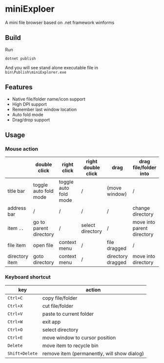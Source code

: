 # miniExploer

A mini file browser based on .net framework winforms

## Build

Run

```
dotnet publish
```

And you will see stand alone executable file in `bin\Publish\miniExplorer.exe`

## Features

* Native file/folder name/icon support
* High DPI support
* Remember last window location
* Auto fold mode
* Drag/drop support

## Usage

### Mouse action

|                | double click           | right click           | right double click | drag              | drag file/folder into      |
|----------------|------------------------|-----------------------|--------------------|-------------------|----------------------------|
| title bar      | toggle auto fold mode  | toggle auto fold mode | /                  | (move window)     | /                          |
| address bar    | /                      | /                     | /                  | /                 | change directory           |
| item `..`      | go to parent directory | /                     | select directory   | /                 | move into parent directory |
| file item      | open file              | context menu          | /                  | file dragged      | /                          |
| directory item | goto directory         | context menu          | /                  | directory dragged | move into directory        |

### Keyboard shortcut

| key            | action                                      |
|----------------|---------------------------------------------|
| `Ctrl+C`       | copy file/folder                            |
| `Ctrl+X`       | cut file/folder                             |
| `Ctrl+V`       | paste to current folder                     |
| `Ctrl+W`       | exit app                                    |
| `Ctrl+O`       | select directory                            |
| `Ctrl+E`       | move window to cursor position              |
| `Delete`       | move item to recycle bin                    |
| `Shift+Delete` | remove item (permanently, will show dialog) |
